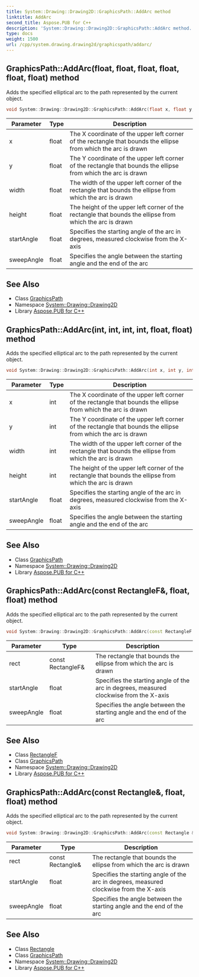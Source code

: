 ```yaml
---
title: System::Drawing::Drawing2D::GraphicsPath::AddArc method
linktitle: AddArc
second_title: Aspose.PUB for C++
description: 'System::Drawing::Drawing2D::GraphicsPath::AddArc method. Adds the specified elliptical arc to the path represented by the current object in C++.'
type: docs
weight: 1500
url: /cpp/system.drawing.drawing2d/graphicspath/addarc/
---
```

## GraphicsPath::AddArc(float, float, float, float, float, float) method


Adds the specified elliptical arc to the path represented by the current object.

```cpp
void System::Drawing::Drawing2D::GraphicsPath::AddArc(float x, float y, float width, float height, float startAngle, float sweepAngle)
```


| Parameter | Type | Description |
| --- | --- | --- |
| x | float | The X coordinate of the upper left corner of the rectangle that bounds the ellipse from which the arc is drawn |
| y | float | The Y coordinate of the upper left corner of the rectangle that bounds the ellipse from which the arc is drawn |
| width | float | The width of the upper left corner of the rectangle that bounds the ellipse from which the arc is drawn |
| height | float | The height of the upper left corner of the rectangle that bounds the ellipse from which the arc is drawn |
| startAngle | float | Specifies the starting angle of the arc in degrees, measured clockwise from the X-axis |
| sweepAngle | float | Specifies the angle between the starting angle and the end of the arc |

## See Also

* Class [GraphicsPath](../)
* Namespace [System::Drawing::Drawing2D](../../)
* Library [Aspose.PUB for C++](../../../)
## GraphicsPath::AddArc(int, int, int, int, float, float) method


Adds the specified elliptical arc to the path represented by the current object.

```cpp
void System::Drawing::Drawing2D::GraphicsPath::AddArc(int x, int y, int width, int height, float startAngle, float sweepAngle)
```


| Parameter | Type | Description |
| --- | --- | --- |
| x | int | The X coordinate of the upper left corner of the rectangle that bounds the ellipse from which the arc is drawn |
| y | int | The Y coordinate of the upper left corner of the rectangle that bounds the ellipse from which the arc is drawn |
| width | int | The width of the upper left corner of the rectangle that bounds the ellipse from which the arc is drawn |
| height | int | The height of the upper left corner of the rectangle that bounds the ellipse from which the arc is drawn |
| startAngle | float | Specifies the starting angle of the arc in degrees, measured clockwise from the X-axis |
| sweepAngle | float | Specifies the angle between the starting angle and the end of the arc |

## See Also

* Class [GraphicsPath](../)
* Namespace [System::Drawing::Drawing2D](../../)
* Library [Aspose.PUB for C++](../../../)
## GraphicsPath::AddArc(const RectangleF\&, float, float) method


Adds the specified elliptical arc to the path represented by the current object.

```cpp
void System::Drawing::Drawing2D::GraphicsPath::AddArc(const RectangleF &rect, float startAngle, float sweepAngle)
```


| Parameter | Type | Description |
| --- | --- | --- |
| rect | const RectangleF\& | The rectangle that bounds the ellipse from which the arc is drawn |
| startAngle | float | Specifies the starting angle of the arc in degrees, measured clockwise from the X-axis |
| sweepAngle | float | Specifies the angle between the starting angle and the end of the arc |

## See Also

* Class [RectangleF](../../../system.drawing/rectanglef/)
* Class [GraphicsPath](../)
* Namespace [System::Drawing::Drawing2D](../../)
* Library [Aspose.PUB for C++](../../../)
## GraphicsPath::AddArc(const Rectangle\&, float, float) method


Adds the specified elliptical arc to the path represented by the current object.

```cpp
void System::Drawing::Drawing2D::GraphicsPath::AddArc(const Rectangle &rect, float startAngle, float sweepAngle)
```


| Parameter | Type | Description |
| --- | --- | --- |
| rect | const Rectangle\& | The rectangle that bounds the ellipse from which the arc is drawn |
| startAngle | float | Specifies the starting angle of the arc in degrees, measured clockwise from the X-axis |
| sweepAngle | float | Specifies the angle between the starting angle and the end of the arc |

## See Also

* Class [Rectangle](../../../system.drawing/rectangle/)
* Class [GraphicsPath](../)
* Namespace [System::Drawing::Drawing2D](../../)
* Library [Aspose.PUB for C++](../../../)
